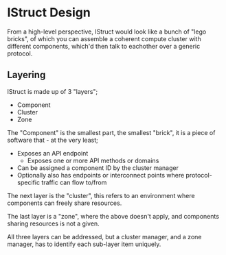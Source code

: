 # IStruct Design

From a high-level perspective, IStruct would look like a bunch of "lego bricks", of which you can assemble a coherent compute cluster with different components, which'd then talk to eachother over a generic protocol.

## Layering

IStruct is made up of 3 "layers";
- Component
- Cluster
- Zone

The "Component" is the smallest part, the smallest "brick", it is a piece of software that - at the very least;
- Exposes an API endpoint
  - Exposes one or more API methods or domains
- Can be assigned a component ID by the cluster manager
- Optionally also has endpoints or interconnect points where protocol-specific traffic can flow to/from

The next layer is the "cluster", this refers to an environment where components can freely share resources.

The last layer is a "zone", where the above doesn't apply, and components sharing resources is not a given.

All three layers can be addressed, but a cluster manager, and a zone manager, has to identify each sub-layer item uniquely.